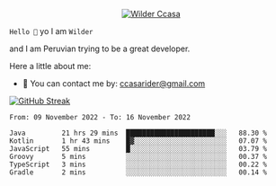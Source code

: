 <p align="center">
  <a href="https://github.com/Call4han"><img src="https://images2.alphacoders.com/505/505544.jpg" alt="Wilder Ccasa" /></a>
</p>


`Hello 👋`
yo I am `Wilder`

and I am Peruvian trying to be a great developer.






Here a little about me:
- 📝 You can contact me by: ccasarider@gmail.com


[![GitHub Streak](http://github-readme-streak-stats.herokuapp.com?user=Callahan&theme=dark&date_format=j%2Fn%5B%2FY%5D&background=201E1E&border=867815&stroke=E0E0E0&ring=268586&fire=DD401D&currStreakNum=ADDD8E&sideNums=76CBD5AA&currStreakLabel=6DBADD&sideLabels=6DBADD&dates=D0D0D0)](https://git.io/streak-stats)
<!--START_SECTION:waka-->

```text
From: 09 November 2022 - To: 16 November 2022

Java         21 hrs 29 mins  ██████████████████████░░░   88.30 %
Kotlin       1 hr 43 mins    █▓░░░░░░░░░░░░░░░░░░░░░░░   07.07 %
JavaScript   55 mins         █░░░░░░░░░░░░░░░░░░░░░░░░   03.79 %
Groovy       5 mins          ░░░░░░░░░░░░░░░░░░░░░░░░░   00.37 %
TypeScript   3 mins          ░░░░░░░░░░░░░░░░░░░░░░░░░   00.22 %
Gradle       2 mins          ░░░░░░░░░░░░░░░░░░░░░░░░░   00.14 %
```

<!--END_SECTION:waka-->








